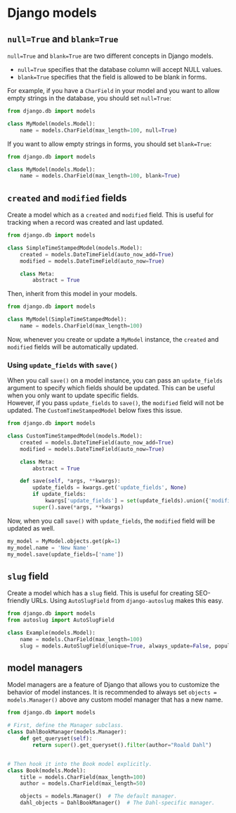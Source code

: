 # Django models

## `null=True` and `blank=True`

`null=True` and `blank=True` are two different concepts in Django models.

- `null=True` specifies that the database column will accept NULL values.
- `blank=True` specifies that the field is allowed to be blank in forms.

For example, if you have a `CharField` in your model and you want to allow empty strings in the database, you should set `null=True`:

```python
from django.db import models

class MyModel(models.Model):
    name = models.CharField(max_length=100, null=True)
```

If you want to allow empty strings in forms, you should set `blank=True`:

```python
from django.db import models

class MyModel(models.Model):
    name = models.CharField(max_length=100, blank=True)
```

## `created` and `modified` fields

Create a model which as a `created` and `modified` field. This is useful for tracking when a record was created and last updated.

```python
from django.db import models

class SimpleTimeStampedModel(models.Model):
    created = models.DateTimeField(auto_now_add=True)
    modified = models.DateTimeField(auto_now=True)

    class Meta:
        abstract = True
```

Then, inherit from this model in your models.

```python
from django.db import models

class MyModel(SimpleTimeStampedModel):
    name = models.CharField(max_length=100)
```

Now, whenever you create or update a `MyModel` instance, the `created` and `modified` fields will be automatically updated.

### Using `update_fields` with `save()`

When you call `save()` on a model instance, you can pass an `update_fields` argument to specify which fields should be updated. This can be useful when you only want to update specific fields.  
However, if you pass `update_fields` to `save()`, the `modified` field will not be updated.
The `CustomTimeStampedModel` below fixes this issue.

```python
from django.db import models

class CustomTimeStampedModel(models.Model):
    created = models.DateTimeField(auto_now_add=True)
    modified = models.DateTimeField(auto_now=True)

    class Meta:
        abstract = True

    def save(self, *args, **kwargs):
        update_fields = kwargs.get('update_fields', None)
        if update_fields:
            kwargs['update_fields'] = set(update_fields).union({'modified'})
        super().save(*args, **kwargs)
```

Now, when you call `save()` with `update_fields`, the `modified` field will be updated as well.

```python
my_model = MyModel.objects.get(pk=1)
my_model.name = 'New Name'
my_model.save(update_fields=['name'])
```

## `slug` field

Create a model which has a `slug` field. This is useful for creating SEO-friendly URLs.
Using `AutoSlugField` from `django-autoslug` makes this easy.

```python
from django.db import models
from autoslug import AutoSlugField

class Example(models.Model):
    name = models.CharField(max_length=100)
    slug = models.AutoSlugField(unique=True, always_update=False, populate_from="name")
```

## model managers

Model managers are a feature of Django that allows you to customize the behavior of model instances.
It is recommended to always set `objects = models.Manager()` above any custom model manager
that has a new name.

```python
from django.db import models

# First, define the Manager subclass.
class DahlBookManager(models.Manager):
    def get_queryset(self):
        return super().get_queryset().filter(author="Roald Dahl")


# Then hook it into the Book model explicitly.
class Book(models.Model):
    title = models.CharField(max_length=100)
    author = models.CharField(max_length=50)

    objects = models.Manager()  # The default manager.
    dahl_objects = DahlBookManager()  # The Dahl-specific manager.
```

